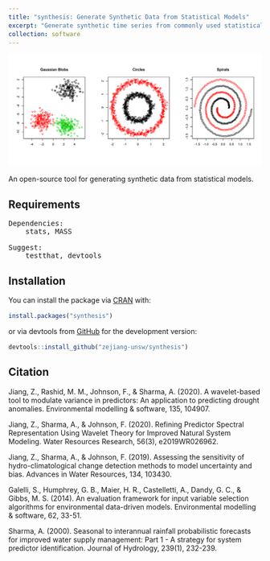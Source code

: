 ```yaml
---
title: "synthesis: Generate Synthetic Data from Statistical Models"
excerpt: "Generate synthetic time series from commonly used statistical models, including linear, nonlinear and chaotic systems."
collection: software
---
```

<img src='/images/synthesis.png'><br/>

An open-source tool for generating synthetic data from statistical models.

## Requirements
<pre>
Dependencies:
	stats, MASS

Suggest:
	testthat, devtools
</pre>

## Installation

You can install the package via [CRAN](https://cran.r-project.org/web/packages/synthesis/index.html) with: 

``` r
install.packages("synthesis")
```

or via devtools from [GitHub](https://github.com/zejiang-unsw/synthesis) for the development version:

``` r
devtools::install_github("zejiang-unsw/synthesis")
```

## Citation
Jiang, Z., Rashid, M. M., Johnson, F., & Sharma, A. (2020). A wavelet-based tool to modulate variance in predictors: An application to predicting drought anomalies. Environmental modelling & software, 135, 104907.

Jiang, Z., Sharma, A., & Johnson, F. (2020). Refining Predictor Spectral Representation Using Wavelet Theory for Improved Natural System Modeling. Water Resources Research, 56(3), e2019WR026962.

Jiang, Z., Sharma, A., & Johnson, F. (2019). Assessing the sensitivity of hydro-climatological change detection methods to model uncertainty and bias. Advances in Water Resources, 134, 103430.

Galelli, S., Humphrey, G. B., Maier, H. R., Castelletti, A., Dandy, G. C., & Gibbs, M. S. (2014). An evaluation framework for input variable selection algorithms for environmental data-driven models. Environmental modelling & software, 62, 33-51.

Sharma, A. (2000). Seasonal to interannual rainfall probabilistic forecasts for improved water supply management: Part 1 - A strategy for system predictor identification. Journal of Hydrology, 239(1), 232-239. 
